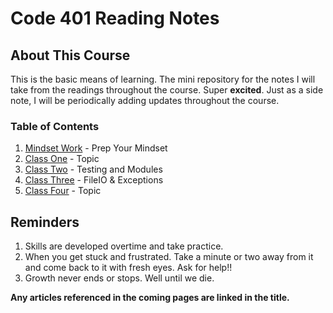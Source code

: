 # Code 401 Reading Notes

## About This Course

This is the basic means of learning. The mini repository for the notes I will take from the readings throughout the course. Super **excited**. Just as a side note, I will be periodically adding updates throughout the course.

### Table of Contents

1. [Mindset Work](class-00.md) - Prep Your Mindset
1. [Class One](class-01.md) - Topic
1. [Class Two](class-02.md) - Testing and Modules
1. [Class Three](class-03.md) - FileIO & Exceptions
1. [Class Four](class-04.md) - Topic

<!-- 1. [Class Five](class-05.md) - Putting it all together
1. [Class Six](class-06.md) - NODE.js
1. [Class Seven](class-07.md) - REST
1. [Class Eight](class-08.md) - APIs
1. [Class Nine](class-09.md) - Functional Programming
1. [Class Ten](class-10.md) - In memory storage
1. [Class Eleven](class-11.md) - Mongo and Mongoose
1. [Class Twelve](class-12.md) - CRUD
1. [Class Thirteen](class-13.md) - Diversity & Inclusion in the Tech Industry
1. [Class Fourteen A/B](class-14.md) - Authentication -->

## Reminders

1. Skills are developed overtime and take practice.
1. When you get stuck and frustrated. Take a minute or two away from it and come back to it with fresh eyes. Ask for help!!
1. Growth never ends or stops. Well until we die.  

**Any articles referenced in the coming pages are linked in the title.**